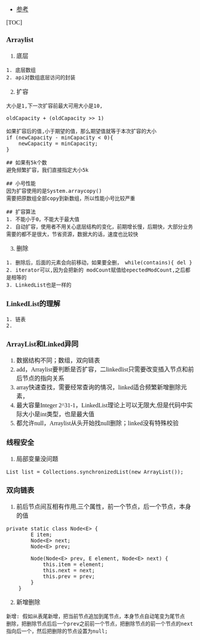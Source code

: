 <font face="Simsun" size=3>

- [参考](https://wenku.baidu.com/view/47407316598102d276a20029bd64783e09127d1a.html)

[TOC]

### Arraylist

1. 底层
~~~
1. 底层数组
2. api对数组底层访问的封装
~~~
2. 扩容
~~~
大小是1,下一次扩容前最大可用大小是10,

oldCapacity + (oldCapacity >> 1)

如果扩容后的值,小于期望的值，那么期望值就等于本次扩容的大小
if (newCapacity - minCapacity < 0){
    newCapacity = minCapacity;
}

## 如果有5k个数
避免频繁扩容，我们直接指定大小5k

## 小号性能
因为扩容使用的是System.arraycopy() 
需要把原数组全部copy到新数组，所以性能小号比较严重

## 扩容算法
1. 不能小于0，不能大于最大值
2. 自动扩容，使用者不用关心底层结构的变化，前期增长慢，后期快，大部分业务需要的都不是很大，节省资源，数据大的话，速度也比较快
~~~
3. 删除
~~~
1. 删除后，后面的元素会向前移动，如果要全删， while(contains){ del }
2. iterator可以,因为会把新的 modCount赋值给epectedModCount,之后都是相等的
3. LinkedList也是一样的 
~~~

### LinkedList的理解



~~~
1. 链表
2. 
~~~

### ArrayList和Linked异同

1. 数据结构不同；数组，双向链表
2. add，Arraylist要判断是否扩容，二linkedlist只需要改变插入节点和前后节点的指向关系
3. array快速查找，需要经常查询的情况，linked适合频繁新增删除元素，
4. 最大容量Integer 2^31-1，LinkedList理论上可以无限大,但是代码中实际大小是int类型，也是最大值
5. 都允许null，Arraylist从头开始找null删除；linked没有特殊校验

### 线程安全

1. 局部变量没问题
~~~
List list = Collections.synchronizedList(new ArrayList());
~~~


### 双向链表

1. 前后节点间互相有作用,三个属性，前一个节点，后一个节点，本身的值
~~~
private static class Node<E> {
        E item;
        Node<E> next;
        Node<E> prev;

        Node(Node<E> prev, E element, Node<E> next) {
            this.item = element;
            this.next = next;
            this.prev = prev;
        }
    }
~~~
2. 新增删除
~~~
新增: 假如从表尾新增，把当前节点追加到尾节点，本身节点自动笔变为尾节点
删除，把删除节点后后一个prev之前前一个节点，把删除节点的前一个节点的next指向后一个，然后把删除的节点设置为null;
~~~


</font>